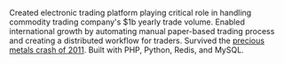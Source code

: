 Created electronic trading platform playing critical role in handling
commodity trading company's $1b yearly trade volume.
Enabled international growth by automating manual paper-based trading
process and creating a distributed workflow for traders.
Survived the [precious metals crash of 2011][crash].
Built with PHP, Python, Redis, and MySQL.

[crash]: http://latimesblogs.latimes.com/money_co/2011/09/gold-may-not-be-quite-the-safe-haven-that-some-investors-had-hoped-the-price-of-gold-skidded-to-its-lowest-level-in-almost.html
